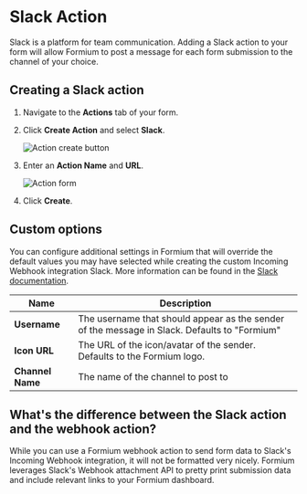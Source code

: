 # Slack Action

Slack is a platform for team communication. Adding a Slack action to your form will allow Formium to post a message for each form submission to the channel of your choice.

## Creating a Slack action

1. Navigate to the **Actions** tab of your form.

2. Click **Create Action** and select **Slack**.

   ![Action create button](/assets/actions/create-action-slack-button.png)

3. Enter an **Action Name** and **URL**.

   ![Action form](/assets/actions/slack-action-form.png)

4. Click **Create**.

## Custom options

You can configure additional settings in Formium that will override the default values you may have selected while creating the custom Incoming Webhook integration Slack. More information can be found in the [Slack documentation](https://api.slack.com/incoming-webhooks).

| Name             | Description                                                                                  |
| ---------------- | -------------------------------------------------------------------------------------------- |
| **Username**     | The username that should appear as the sender of the message in Slack. Defaults to "Formium" |
| **Icon URL**     | The URL of the icon/avatar of the sender. Defaults to the Formium logo.                      |
| **Channel Name** | The name of the channel to post to                                                           |

## What's the difference between the Slack action and the webhook action?

While you can use a Formium webhook action to send form data to Slack's Incoming Webhook integration, it will not be formatted very nicely. Formium leverages Slack's Webhook attachment API to pretty print submission data and include relevant links to your Formium dashboard.
